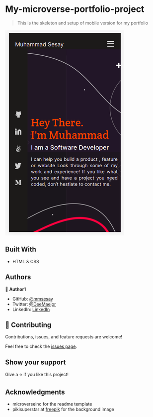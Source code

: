 # My-microverse-portfolio-project

> This is the skeleton and setup of mobile version for my portfolio

![screenshot](./public/images/skeleton-screenshot.png)

## Built With

- HTML & CSS

## Authors

👤 **Author1**

- GitHub: [@mmsesay](https://github.com/mmsesay)
- Twitter: [@DeeMaejor](https://twitter.com/DeeMaejor)
- LinkedIn: [LinkedIn](https://linkedin.com/in/muhammad-m-sesay)

## 🤝 Contributing

Contributions, issues, and feature requests are welcome!

Feel free to check the [issues page](../../issues/).

## Show your support

Give a ⭐️ if you like this project!

## Acknowledgments
- microverseinc for the readme template
- pikisuperstar at [freepik](http://www.freepik.com) for the background image